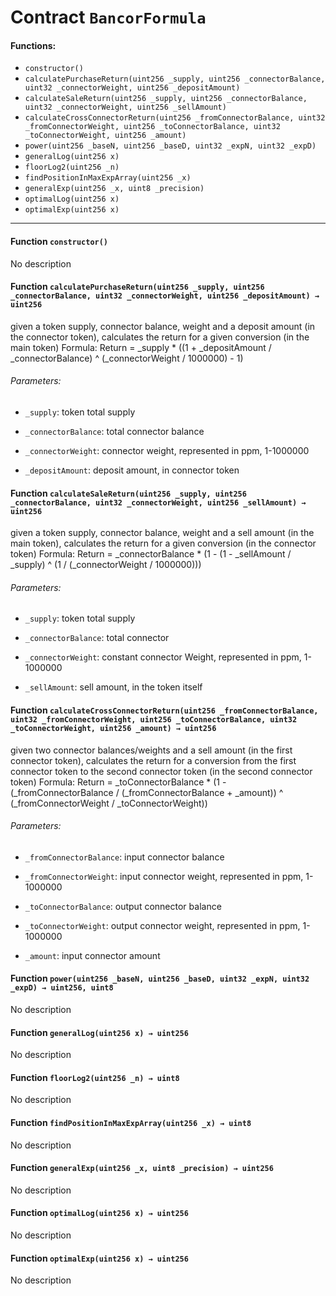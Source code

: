 # Contract `BancorFormula`



#### Functions:
- `constructor()`
- `calculatePurchaseReturn(uint256 _supply, uint256 _connectorBalance, uint32 _connectorWeight, uint256 _depositAmount)`
- `calculateSaleReturn(uint256 _supply, uint256 _connectorBalance, uint32 _connectorWeight, uint256 _sellAmount)`
- `calculateCrossConnectorReturn(uint256 _fromConnectorBalance, uint32 _fromConnectorWeight, uint256 _toConnectorBalance, uint32 _toConnectorWeight, uint256 _amount)`
- `power(uint256 _baseN, uint256 _baseD, uint32 _expN, uint32 _expD)`
- `generalLog(uint256 x)`
- `floorLog2(uint256 _n)`
- `findPositionInMaxExpArray(uint256 _x)`
- `generalExp(uint256 _x, uint8 _precision)`
- `optimalLog(uint256 x)`
- `optimalExp(uint256 x)`


---

#### Function `constructor()`
No description
#### Function `calculatePurchaseReturn(uint256 _supply, uint256 _connectorBalance, uint32 _connectorWeight, uint256 _depositAmount) → uint256`
given a token supply, connector balance, weight and a deposit amount (in the connector token),
calculates the return for a given conversion (in the main token)
Formula:
Return &#x3D; _supply * ((1 + _depositAmount / _connectorBalance) ^ (_connectorWeight / 1000000) - 1)

###### Parameters:
- `_supply`:              token total supply

- `_connectorBalance`:    total connector balance

- `_connectorWeight`:     connector weight, represented in ppm, 1-1000000

- `_depositAmount`:       deposit amount, in connector token

#### Function `calculateSaleReturn(uint256 _supply, uint256 _connectorBalance, uint32 _connectorWeight, uint256 _sellAmount) → uint256`
given a token supply, connector balance, weight and a sell amount (in the main token),
calculates the return for a given conversion (in the connector token)
Formula:
Return &#x3D; _connectorBalance * (1 - (1 - _sellAmount / _supply) ^ (1 / (_connectorWeight / 1000000)))

###### Parameters:
- `_supply`:              token total supply

- `_connectorBalance`:    total connector

- `_connectorWeight`:     constant connector Weight, represented in ppm, 1-1000000

- `_sellAmount`:          sell amount, in the token itself

#### Function `calculateCrossConnectorReturn(uint256 _fromConnectorBalance, uint32 _fromConnectorWeight, uint256 _toConnectorBalance, uint32 _toConnectorWeight, uint256 _amount) → uint256`
given two connector balances/weights and a sell amount (in the first connector token),
calculates the return for a conversion from the first connector token to the second connector token (in the second connector token)
Formula:
Return &#x3D; _toConnectorBalance * (1 - (_fromConnectorBalance / (_fromConnectorBalance + _amount)) ^ (_fromConnectorWeight / _toConnectorWeight))

###### Parameters:
- `_fromConnectorBalance`:    input connector balance

- `_fromConnectorWeight`:     input connector weight, represented in ppm, 1-1000000

- `_toConnectorBalance`:      output connector balance

- `_toConnectorWeight`:       output connector weight, represented in ppm, 1-1000000

- `_amount`:                  input connector amount

#### Function `power(uint256 _baseN, uint256 _baseD, uint32 _expN, uint32 _expD) → uint256, uint8`
No description
#### Function `generalLog(uint256 x) → uint256`
No description
#### Function `floorLog2(uint256 _n) → uint8`
No description
#### Function `findPositionInMaxExpArray(uint256 _x) → uint8`
No description
#### Function `generalExp(uint256 _x, uint8 _precision) → uint256`
No description
#### Function `optimalLog(uint256 x) → uint256`
No description
#### Function `optimalExp(uint256 x) → uint256`
No description



